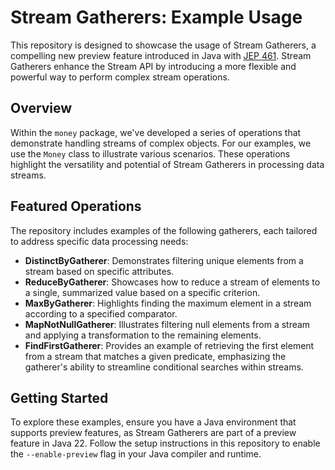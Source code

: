# Stream Gatherers: Example Usage

This repository is designed to showcase the usage of Stream Gatherers, a compelling new preview feature introduced in Java with [JEP 461](https://openjdk.org/jeps/461). Stream Gatherers enhance the Stream API by introducing a more flexible and powerful way to perform complex stream operations.

## Overview

Within the `money` package, we've developed a series of operations that demonstrate handling streams of complex objects. For our examples, we use the `Money` class to illustrate various scenarios. These operations highlight the versatility and potential of Stream Gatherers in processing data streams.

## Featured Operations

The repository includes examples of the following gatherers, each tailored to address specific data processing needs:

- **DistinctByGatherer**: Demonstrates filtering unique elements from a stream based on specific attributes.
- **ReduceByGatherer**: Showcases how to reduce a stream of elements to a single, summarized value based on a specific criterion.
- **MaxByGatherer**: Highlights finding the maximum element in a stream according to a specified comparator.
- **MapNotNullGatherer**: Illustrates filtering null elements from a stream and applying a transformation to the remaining elements.
- **FindFirstGatherer**: Provides an example of retrieving the first element from a stream that matches a given predicate, emphasizing the gatherer's ability to streamline conditional searches within streams.

## Getting Started

To explore these examples, ensure you have a Java environment that supports preview features, as Stream Gatherers are part of a preview feature in Java 22. Follow the setup instructions in this repository to enable the `--enable-preview` flag in your Java compiler and runtime.